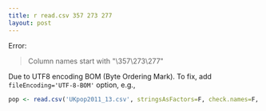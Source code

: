 ```yaml
---
title: r read.csv 357 273 277
layout: post
---
```


Error:

> Column names start with "\357\273\277"

Due to UTF8 encoding BOM (Byte Ordering Mark). To fix, add `fileEncoding='UTF-8-BOM'` option, e.g.,

```R
pop <- read.csv('UKpop2011_13.csv', stringsAsFactors=F, check.names=F, fileEncoding='UTF-8-BOM')
```
